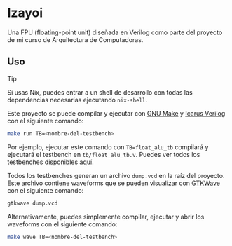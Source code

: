 # Izayoi

Una FPU (floating-point unit) diseñada en Verilog como parte del proyecto de mi
curso de Arquitectura de Computadoras.

## Uso

> [!TIP]
> Si usas Nix, puedes entrar a un shell de desarrollo con todas las dependencias
> necesarias ejecutando `nix-shell`.

Este proyecto se puede compilar y ejecutar con [GNU Make] y [Icarus Verilog] con el siguiente
comando:

```bash
make run TB=<nombre-del-testbench>
```

Por ejemplo, ejecutar este comando con `TB=float_alu_tb` compilará y ejecutará
el testbench en `tb/float_alu_tb.v`. Puedes ver todos los testbenches
disponibles [aquí][testbenches].

Todos los testbenches generan un archivo `dump.vcd` en la raíz del proyecto.
Este archivo contiene waveforms que se pueden visualizar con [GTKWave] con el
siguiente comando:

```bash
gtkwave dump.vcd
```

Alternativamente, puedes simplemente compilar, ejecutar y abrir los waveforms
con el siguiente comando:

```bash
make wave TB=<nombre-del-testbench>
```

[gnu make]: https://www.gnu.org/software/make/
[icarus verilog]: https://steveicarus.github.io/iverilog/
[gtkwave]: https://gtkwave.sourceforge.net/
[testbenches]: https://github.com/Grazen0/izayoi/tree/main/tb
